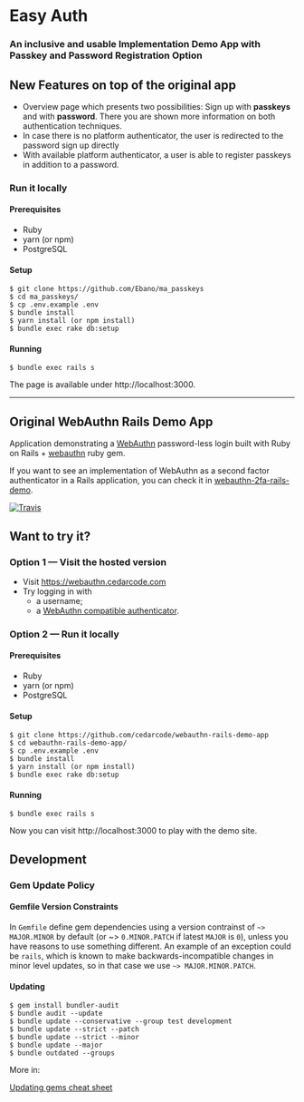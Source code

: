 # Easy Auth
### An inclusive and usable Implementation Demo App with Passkey and Password Registration Option

## New Features on top of the original app
- Overview page which presents two possibilities: Sign up with **passkeys** and with **password**.
There you are shown more information on both authentication techniques.
- In case there is no platform authenticator, the user is redirected to the password sign up directly
- With available platform authenticator, a user is able to register passkeys in addition to a password.

### Run it locally

#### Prerequisites

* Ruby
* yarn (or npm)
* PostgreSQL

#### Setup

```
$ git clone https://github.com/Ebano/ma_passkeys
$ cd ma_passkeys/
$ cp .env.example .env
$ bundle install
$ yarn install (or npm install)
$ bundle exec rake db:setup
```

#### Running

```
$ bundle exec rails s
```

The page is available under http://localhost:3000.





---
## Original WebAuthn Rails Demo App

Application demonstrating a [WebAuthn](https://en.wikipedia.org/wiki/WebAuthn) password-less login built with Ruby on Rails + [webauthn](https://github.com/cedarcode/webauthn-ruby) ruby gem.

If you want to see an implementation of WebAuthn as a second factor authenticator in a Rails application, you can check it in [webauthn-2fa-rails-demo](https://github.com/cedarcode/webauthn-2fa-rails-demo).

[![Travis](https://img.shields.io/travis/cedarcode/webauthn-rails-demo-app/master.svg?style=flat-square)](https://travis-ci.org/cedarcode/webauthn-rails-demo-app)

## Want to try it?

### Option 1 — Visit the hosted version

* Visit https://webauthn.cedarcode.com
* Try logging in with
  * a username;
  * a [WebAuthn compatible authenticator](https://github.com/cedarcode/webauthn-ruby#prerequisites).


### Option 2 — Run it locally

#### Prerequisites

* Ruby
* yarn (or npm)
* PostgreSQL

#### Setup

```
$ git clone https://github.com/cedarcode/webauthn-rails-demo-app
$ cd webauthn-rails-demo-app/
$ cp .env.example .env
$ bundle install
$ yarn install (or npm install)
$ bundle exec rake db:setup
```

#### Running

```
$ bundle exec rails s
```

Now you can visit http://localhost:3000 to play with the demo site.

## Development

### Gem Update Policy

#### Gemfile Version Constraints

In `Gemfile` define gem dependencies using a version contrainst of `~> MAJOR.MINOR` by default (or ~> `0.MINOR.PATCH` if
latest `MAJOR` is `0`), unless you have reasons to use something different. An example of an exception could be
`rails`, which is known to make backwards-incompatible changes in minor level updates, so in that case we use
`~> MAJOR.MINOR.PATCH`.

#### Updating

```
$ gem install bundler-audit
$ bundle audit --update
$ bundle update --conservative --group test development
$ bundle update --strict --patch
$ bundle update --strict --minor
$ bundle update --major
$ bundle outdated --groups
```

More in:

[Updating gems cheat sheet](https://medium.com/cedarcode/updating-gems-cheat-sheet-346d5666a181)
